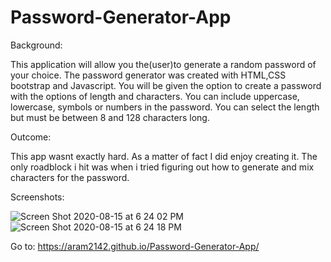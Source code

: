 # Password-Generator-App

Background:

This application will allow you the(user)to generate a random password of your choice. The password generator was created with HTML,CSS bootstrap and Javascript. You will be given the option to create a password with the options of length and characters. You can include uppercase, lowercase, symbols or numbers in the password. You can select the length but must be between 8 and 128 characters long.

Outcome:

This app wasnt exactly hard. As a matter of fact I did enjoy creating it. The only roadblock i hit was when i tried figuring out how to generate and mix characters for the password.

Screenshots:

![Screen Shot 2020-08-15 at 6 24 02 PM](https://user-images.githubusercontent.com/65634748/90322641-b8c5aa00-df24-11ea-936c-61d07f097f4e.png)
![Screen Shot 2020-08-15 at 6 24 18 PM](https://user-images.githubusercontent.com/65634748/90322640-b82d1380-df24-11ea-84d8-20633bdc9311.png)



Go to: https://aram2142.github.io/Password-Generator-App/


